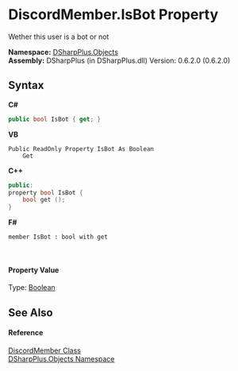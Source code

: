 # DiscordMember.IsBot Property 
 

Wether this user is a bot or not

**Namespace:**&nbsp;<a href="b70db947-75ff-488f-5245-350c6ca1e522">DSharpPlus.Objects</a><br />**Assembly:**&nbsp;DSharpPlus (in DSharpPlus.dll) Version: 0.6.2.0 (0.6.2.0)

## Syntax

**C#**<br />
``` C#
public bool IsBot { get; }
```

**VB**<br />
``` VB
Public ReadOnly Property IsBot As Boolean
	Get
```

**C++**<br />
``` C++
public:
property bool IsBot {
	bool get ();
}
```

**F#**<br />
``` F#
member IsBot : bool with get

```

<br />

#### Property Value
Type: <a href="http://msdn2.microsoft.com/en-us/library/a28wyd50" target="_blank">Boolean</a>

## See Also


#### Reference
<a href="5cf74e63-4004-3836-5a0d-910485913b65">DiscordMember Class</a><br /><a href="b70db947-75ff-488f-5245-350c6ca1e522">DSharpPlus.Objects Namespace</a><br />